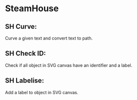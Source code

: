 # SteamHouse
## SH Curve: 
Curve a given text and convert text to path.

## SH Check ID:
Check if all object in SVG canvas have an identifier and a label.

## SH Labelise:
Add a label to object in SVG canvas.
